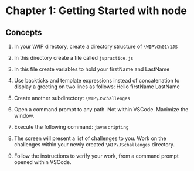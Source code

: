 # Chapter 1: Getting Started with node
## Concepts

1. In your \WIP directory, create a directory structure of 
`\WIP\Ch01\1JS`

1. In this directory create a file called `jspractice.js`

1. In this file create variables to hold your firstName and LastName 

1. Use backticks and template expressions instead of concatenation to display a greeting on two lines as follows:
  Hello
  firstName LastName
 
1. Create another subdirectory: `\WIP\JSchallenges`

1. Open a command prompt to any path. Not within VSCode. Maximize the window.

1. Execute the following command:
  `javascripting`

1. The screen will present a list of challenges to you. Work on the challenges within your newly created `\WIP\JSchallenges` directory.

1. Follow the instructions to verify your work, from a command prompt opened within VSCode.